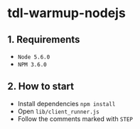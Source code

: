 # tdl-warmup-nodejs


## 1. Requirements

- `Node 5.6.0`
- `NPM 3.6.0`

## 2. How to start

- Install dependencies `npm install`
- Open `lib/client_runner.js`
- Follow the comments marked with `STEP`